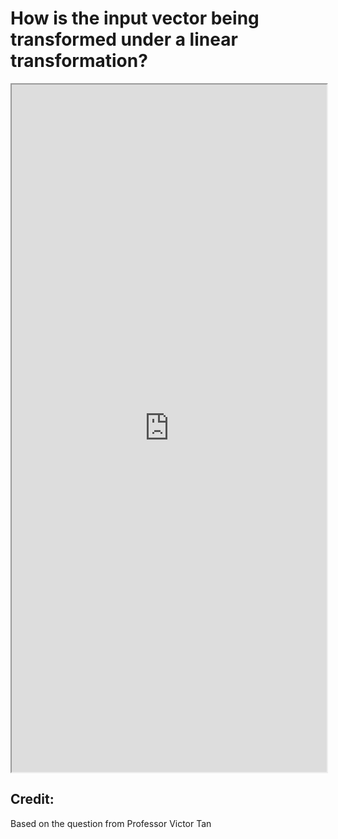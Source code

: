 # How is the input vector being transformed under a linear transformation?


<!--more-->
<iframe src="https://linn-guo.github.io/pdf/Effect_LinearTransformation.pdf" height="1100px" width="100%"></iframe>




## Credit: 
Based on the question from Professor Victor Tan

